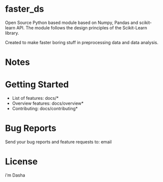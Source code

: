 # faster_ds

Open Source Python based module based on Numpy, Pandas and scikit-learn API.
The module follows the design principles of the Scikit-Learn library.


Created to make faster boring stuff in preprocessing data and data analysis.


# Notes
# Getting Started
 - List of features: docs/*
 - Overview features: docs/overview*
 - Contributing: docs/contributing*


# Bug Reports
Send your bug reports and feature requests to: email

# License
i'm Dasha


